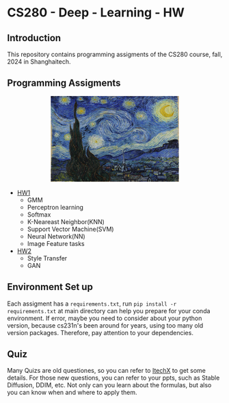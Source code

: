 # CS280 - Deep - Learning - HW

## Introduction

This repository contains programming assigments of the CS280 course, fall, 2024 in Shanghaitech.

## Programming Assigments

<div style="text-align: center;">
  <img src="./CS280-Fall24-Assignment2/styles/starry_night.jpg" alt="sd" width="300" height="200">
</div>

- [HW1](https://github.com/wangyf9/CS280-Deep-Learning/tree/main/CS280-Fall24-Assignment1)
  - GMM
  - Perceptron learning
  - Softmax
  - K-Neareast Neighbor(KNN)
  - Support Vector Machine(SVM)
  - Neural Network(NN)
  - Image Feature tasks
- [HW2](https://github.com/wangyf9/CS280-Deep-Learning/tree/main/CS280-Fall24-Assignment2)
  - Style Transfer
  - GAN

## Environment Set up

Each assigment has a `requirements.txt`, run `pip install -r requirements.txt` at main directory can help you prepare for your conda environment. If error, maybe you need to consider about your python version, 
because cs231n's been around for years, using too many old version packages. Therefore, pay attention to your dependencies.

## Quiz

Many Quizs are old questiones, so you can refer to [ItechX](https://i-techx.github.io/iTechX/courses?course_code=CS280) to get some details.
 For those new questions, you can refer to your ppts, such as Stable Diffusion, DDIM, etc. Not only can you learn about the formulas, but also you can know when and where to apply them.